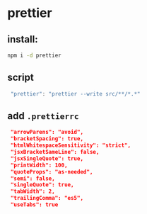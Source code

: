 # prettier

## install:

```bash
npm i -d prettier
```

## script

```ts
 "prettier": "prettier --write src/**/*.*"
```

## add `.prettierrc`

```json
 "arrowParens": "avoid",
 "bracketSpacing": true,
 "htmlWhitespaceSensitivity": "strict",
 "jsxBracketSameLine": false,
 "jsxSingleQuote": true,
 "printWidth": 100,
 "quoteProps": "as-needed",
 "semi": false,
 "singleQuote": true,
 "tabWidth": 2,
 "trailingComma": "es5",
 "useTabs": true
```

